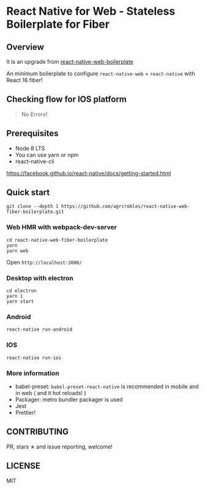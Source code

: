 # React Native for Web - Stateless Boilerplate for Fiber

## Overview

It is an upgrade from [react-native-web-boilerplate](https://github.com/agrcrobles/react-native-web-boilerplate)

An minimum boilerplate to configure `react-native-web` + `react-native` with React 16 fiber!

## Checking flow for IOS platform

> No Errors!

## Prerequisites

* Node 8 LTS
* You can use yarn or npm
* react-native-cli

https://facebook.github.io/react-native/docs/getting-started.html

## Quick start
```
git clone --depth 1 https://github.com/agrcrobles/react-native-web-fiber-boilerplate.git
```

### Web HMR with webpack-dev-server
```
cd react-native-web-fiber-boilerplate
yarn
yarn web
```
Open `http://localhost:3000/`

### Desktop with electron

```
cd electron
yarn i
yarn start
```

### Android

```
react-native run-android
```

### IOS

```
react-native run-ios
```

### More information

 - babel-preset: `babel-preset-react-native` is recommended in mobile and in web ( and it hot reloads! )
 - Packager: metro bundler packager is used
 - Jest
 - Prettier!

## CONTRIBUTING

PR, stars ✭ and issue reporting, welcome!

## LICENSE

MIT

